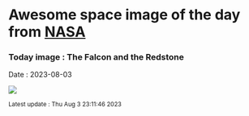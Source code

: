 
# Awesome space image of the day from [NASA](https://api.nasa.gov/)

### Today image : The Falcon and the Redstone
Date : 2023-08-03

![](https://apod.nasa.gov/apod/image/2308/FalconHeavyRedstoneHaskell1024.jpeg)

<small>Latest update : Thu Aug  3 23:11:46 2023</small>
        